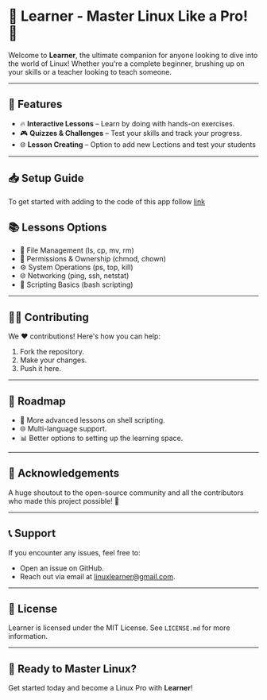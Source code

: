 
# 🚀 Learner - Master Linux Like a Pro! 🐧  

Welcome to **Learner**, the ultimate companion for anyone looking to dive into the world of Linux! Whether you're a complete beginner, brushing up on your skills or a teacher looking to teach someone.

---

## 🎯 Features  
- 🔥 **Interactive Lessons** – Learn by doing with hands-on exercises.  
- 🎮 **Quizzes & Challenges** – Test your skills and track your progress.  
- 🌐 **Lesson Creating** – Option to add new Lections and test your students

---

## 📥 Setup Guide  
To get started with adding to the code of this app follow [link](https://jansevounek.github.io/Learner/)  


## 📚 Lessons Options  
- 📂 File Management (ls, cp, mv, rm)  
- 🔗 Permissions & Ownership (chmod, chown)  
- ⚙️ System Operations (ps, top, kill)  
- 🌐 Networking (ping, ssh, netstat)  
- 📜 Scripting Basics (bash scripting)  

---

## 🧑‍💻 Contributing  
We ❤️ contributions! Here's how you can help:  
1. Fork the repository.  
2. Make your changes.
3. Push it here.

---

## 🚀 Roadmap  
- 🌟 More advanced lessons on shell scripting.  
- 🌐 Multi-language support.  
- 📊 Better options to setting up the learning space.

---

## 🙏 Acknowledgements  
A huge shoutout to the open-source community and all the contributors who made this project possible! 🎉  

---

## 📞 Support  
If you encounter any issues, feel free to:  
- Open an issue on GitHub.  
- Reach out via email at linuxlearner@gmail.com.  

---

## 📜 License  
Learner is licensed under the MIT License. See `LICENSE.md` for more information.  

---

## 🚀 Ready to Master Linux?  
Get started today and become a Linux Pro with **Learner**!
